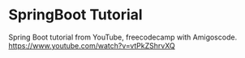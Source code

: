 # SpringBoot Tutorial

Spring Boot tutorial from YouTube, freecodecamp with Amigoscode. 
https://www.youtube.com/watch?v=vtPkZShrvXQ


